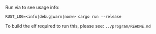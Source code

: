 Run via to see usage info:

`RUST_LOG=<info|debug|warn|nonw> cargo run --release`

To build the elf required to run this, please see: `../program/README.md`
